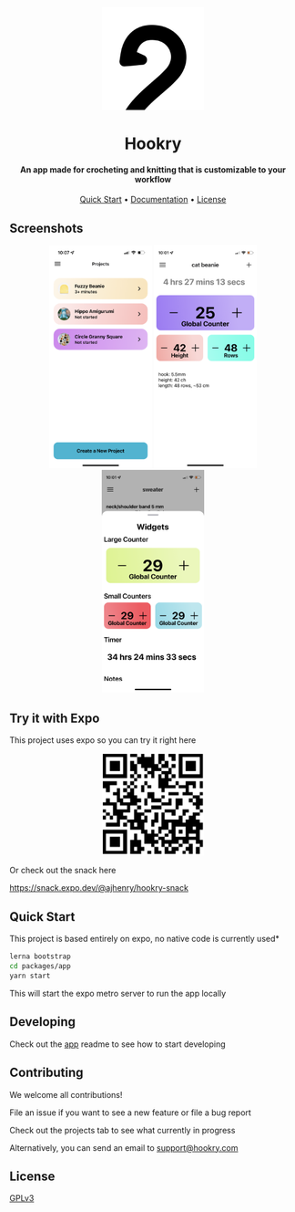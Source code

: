 <p align="center">
  <img src="./packages/app/assets/icon.png" width="180px" />
</p>

<h1 align="center">Hookry</h1>

<h4 align="center">An app made for crocheting and knitting that is customizable to your workflow</h4>

<!-- <p align="center">

</p> -->

<p align="center">
  <a href="#quick-start">Quick Start</a> •
  <a href="/packages/app">Documentation</a> •
  <a href="#license">License</a>
</p>

## Screenshots

<p align="center">
  <img src="./app store/screenshots/1.png" width="180px" />
  <img src="./app store/screenshots/2.png" width="180px" />
  <img src="./app store/screenshots/3.png" width="180px" />
</p>

## Try it with Expo

This project uses expo so you can try it right here

<p align="center">
  <img src="./assets/hookry-prod-qr.png" width="180px" />
</p>

Or check out the snack here

https://snack.expo.dev/@ajhenry/hookry-snack

## Quick Start

This project is based entirely on expo, no native code is currently used\*

```sh
lerna bootstrap
cd packages/app
yarn start
```

This will start the expo metro server to run the app locally

## Developing

Check out the [app](./packages/app) readme to see how to start developing

## Contributing

We welcome all contributions!

File an issue if you want to see a new feature or file a bug report

Check out the projects tab to see what currently in progress

Alternatively, you can send an email to support@hookry.com

## License

[GPLv3](LICENSE.md)
